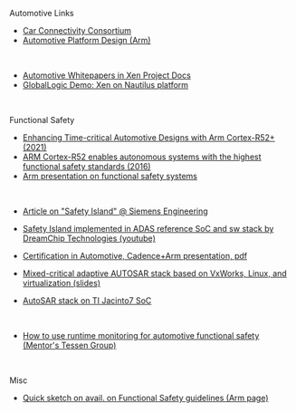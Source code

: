 
Automotive Links

- [Car Connectivity Consortium](https://carconnectivity.org/)
- [Automotive Platform Design (Arm)](https://developer.arm.com/architectures/platform-design/automotive)

</br>

- [Automotive Whitepapers in Xen Project Docs](https://wiki.xenproject.org/wiki/Automotive_Whitepapers)
- [GlobalLogic Demo: Xen on Nautilus platform](https://www.globallogic.com/wp-content/uploads/2016/12/GlobalLogic-Nautilus-Platform.pdf)

</br>

Functional Safety

- [Enhancing Time-critical Automotive Designs with Arm Cortex-R52+ (2021)](https://www.arm.com/blogs/blueprint/automotive-cortex-r)
- [ARM Cortex-R52 enables autonomous systems with the highest functional safety standards (2016)](https://community.arm.com/developer/ip-products/processors/b/processors-ip-blog/posts/new-arm-cortex-r52-enables-autonomous-systems-with-the-highest-functional-safety-standards)
- [Arm presentation on functional safety systems](https://www.slideshare.net/ARMHoldings/developing-functional-safety-systems-with-arm-architecture-solutions-stroud)

</br>

- [Article on "Safety Island" @ Siemens Engineering](https://semiengineering.com/safety-islands-in-safety-critical-hardware/)
- [Safety Island implemented in ADAS reference SoC and sw stack by DreamChip Technologies (youtube)](https://www.youtube.com/watch?v=F591wt8K_qw)

- [Certification in Automotive, Cadence+Arm presentation, pdf](https://www.cadence.com/content/dam/cadence-www/global/en_US/documents/company/Events/CadenceIsrael%20-%20Developing%20automotive%20systems%20with%20functional%20safety_MD_07_19_18_FINAL_post.pdf)

- [Mixed-critical adaptive AUTOSAR stack based on VxWorks, Linux, and virtualization (slides)](https://www.slideshare.net/AndreiKholodnyi/mixedcritical-adaptive-autosar-stack-based-on-vxworks-linux-and-virtualization)
- [AutoSAR stack on TI Jacinto7 SoC](https://www.ti.com/lit/ml/slyp698/slyp698.pdf?ts=1620232685015&ref_url=https%253A%252F%252Fwww.google.com%252F)

</br>

- [How to use runtime monitoring for automotive functional safety (Mentor's Tessen Group)](https://www.techdesignforums.com/practice/technique/how-to-use-runtime-monitoring-for-automotive-functional-safety/)

</br>

Misc
- [Quick sketch on avail. on Functional Safety guidelines (Arm page)](https://www.arm.com/why-arm/technologies/safety)
